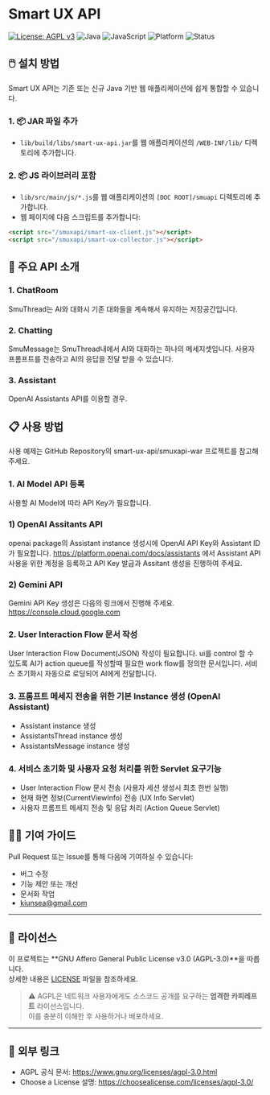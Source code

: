 # Smart UX API

[![License: AGPL v3](https://img.shields.io/badge/License-AGPL%20v3-blue.svg)](https://www.gnu.org/licenses/agpl-3.0.html)
![Java](https://img.shields.io/badge/language-Java-orange)
![JavaScript](https://img.shields.io/badge/language-JavaScript-yellow)
![Platform](https://img.shields.io/badge/platform-Web-blue)
![Status](https://img.shields.io/badge/status-Active-brightgreen)

## 🖱️ 설치 방법

Smart UX API는 기존 또는 신규 Java 기반 웹 애플리케이션에 쉽게 통합할 수 있습니다.

### 1. 📦 JAR 파일 추가

- `lib/build/libs/smart-ux-api.jar`를 웹 애플리케이션의 `/WEB-INF/lib/` 디렉토리에 추가합니다.

### 2. 📦 JS 라이브러리 포함

- `lib/src/main/js/*.js`를 웹 애플리케이션의 `[DOC ROOT]/smuapi` 디렉토리에 추가합니다.
- 웹 페이지에 다음 스크립트를 추가합니다:

```html
<script src="/smuxapi/smart-ux-client.js"></script>
<script src="/smuxapi/smart-ux-collector.js"></script>
```

## 🧊 주요 API 소개

### 1. ChatRoom
SmuThread는 AI와 대화시 기존 대화들을 계속해서 유지하는 저장공간입니다.

### 2. Chatting
SmuMessage는 SmuThread내에서 AI와 대화하는 하나의 메세지셋입니다.
사용자 프롬프트를 전송하고 AI의 응답을 전달 받을 수 있습니다.

### 3. Assistant
OpenAI Assistants API를 이용할 경우.

## 📋 사용 방법
사용 예제는 GitHub Repository의 smart-ux-api/smuxapi-war 프로젝트를 참고해 주세요.

### 1. AI Model API 등록
사용할 AI Model에 따라 API Key가 필요합니다.
### 1) OpenAI Assitants API
openai package의 Assistant instance 생성시에 OpenAI API Key와 Assistant ID가 필요합니다.
https://platform.openai.com/docs/assistants 에서 Assistant API 사용을 위한 계정을 등록하고 
API Key 발급과 Assitant 생성을 진행하여 주세요.

### 2) Gemini API
Gemini API Key 생성은 다음의 링크에서 진행해 주세요.
https://console.cloud.google.com

### 2. User Interaction Flow 문서 작성
User Interaction Flow Document(JSON) 작성이 필요합니다.
ui를 control 할 수 있도록 AI가 action queue를 작성할때 필요한 work flow를 정의한 문서입니다.
서비스 초기화시 자동으로 로딩되어 AI에게 전달합니다.

### 3. 프롬프트 메세지 전송을 위한 기본 Instance 생성 (OpenAI Assistant)
- Assistant instance 생성
- AssistantsThread instance 생성
- AssistantsMessage instance 생성

### 4. 서비스 초기화 및 사용자 요청 처리를 위한 Servlet 요구기능
- User Interaction Flow 문서 전송 (사용자 세션 생성시 최초 한번 실행)
- 현재 화면 정보(CurrentViewInfo) 전송 (UX Info Servlet)
- 사용자 프롬프트 메세지 전송 및 응답 처리 (Action Queue Servlet)

## 🧑‍💻 기여 가이드

Pull Request 또는 Issue를 통해 다음에 기여하실 수 있습니다:

- 버그 수정
- 기능 제안 또는 개선
- 문서화 작업
- kiunsea@gmail.com

---

## 📄 라이선스

이 프로젝트는 **GNU Affero General Public License v3.0 (AGPL-3.0)**을 따릅니다.  
상세한 내용은 [LICENSE](./LICENSE) 파일을 참조하세요.

> ⚠️ AGPL은 네트워크 사용자에게도 소스코드 공개를 요구하는 **엄격한 카피레프트** 라이선스입니다.  
> 이를 충분히 이해한 후 사용하거나 배포하세요.

---

## 🔗 외부 링크

- AGPL 공식 문서: https://www.gnu.org/licenses/agpl-3.0.html
- Choose a License 설명: https://choosealicense.com/licenses/agpl-3.0/
